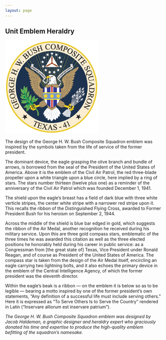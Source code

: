```yaml
---
layout: page
---
```


## Unit Emblem Heraldry

<span class="image right"><img src="/images/logo.png" alt="" /></span>

The design of the George H. W. Bush Composite Squadron emblem was inspired by the symbols taken from the life of service of the former president.

The dominant device, the eagle grasping the olive branch and bundle of arrows, is borrowed from the seal of the President of the United States of America. Above it is the emblem of the Civil Air Patrol, the red three-blade propeller upon a white triangle upon a blue circle, here implied by a ring of stars. The stars number thirteen (twelve plus one) as a reminder of the anniversary of the Civil Air Patrol which was founded December 1, 1941.

The shield upon the eagle’s breast has a field of dark blue with three white verticle stripes, the center white stripe with a narrower red stripe upon it. This recalls the ribbon of the Distinguished Flying Cross, awarded to Former President Bush for his heroism on September 2, 1944.

Across the middle of the shield is blue bar edged in gold, which suggests the ribbon of the Air Medal, another recognition he received during his military service. Upon this are three gold compass stars, emblematic of the three times he was awarded this citation as well as the three elected positions he honorably held during his career in public service: as a Congressman from [the great state of] Texas, Vice President under Ronald Reagan, and of course as President of the United States of America. The compass star is taken from the design of the Air Medal itself, encircling an eagle carrying two lightning bolts, and it also echoes the primary device in the emblem of the Central Intelligence Agency, of which the former president was the eleventh director.

Within the eagle’s beak is a ribbon — on the emblem it is below so as to be legible — bearing a motto inspired by one of the former president’s own statements, “Any definition of a successful life must include serving others.” Here it is expressed as “To Serve Others Is to Serve the Country” rendered in Latin (“Inservare alliorum est inservare patrium”).

_The George H. W. Bush Composite Squadron emblem was designed by Jacob Haldeman, a graphic designer and heraldry expert who graciously donated his time and expertise to produce the high-quality emblem befitting of the squadron’s namesake._
